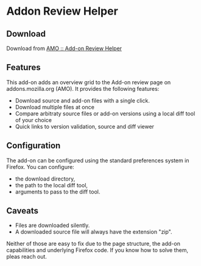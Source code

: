 # Addon Review Helper
## Download
Download from [AMO :: Add-on Review Helper](https://addons.mozilla.org/en-US/firefox/addon/add-on-review-helper/)

## Features
This add-on adds an overview grid to the Add-on review page on addons.mozilla.org (AMO).
It provides the following features:

* Download source and add-on files with a single click.
* Download multiple files at once
* Compare arbitraty source files or add-on versions using a local diff tool of your choice
* Quick links to version validation, source and diff viewer  

## Configuration

The add-on can be configured using the standard preferences system in Firefox. You can configure:
* the download directory,
* the path to the local diff tool,
* arguments to pass to the diff tool.

## Caveats

* Files are downloaded silently.
* A downloaded source file will always have the extension "zip".

Neither of those are easy to fix due to the page structure, the add-on capabilities and underlying Firefox code.
If you know how to solve them, pleas reach out.
